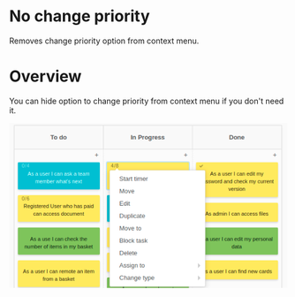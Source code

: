 # No change priority
Removes change priority option from context menu.

# Overview
You can hide option to change priority from context menu if you don't need it.

![preview](preview.png)
